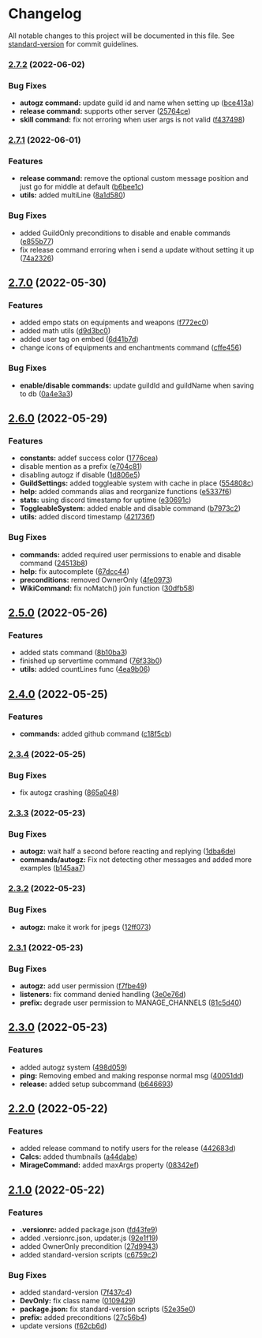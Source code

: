 # Changelog

All notable changes to this project will be documented in this file. See [standard-version](https://github.com/conventional-changelog/standard-version) for commit guidelines.

### [2.7.2](https://github.com/qxb3/mirage-helper/compare/v2.7.1...v2.7.2) (2022-06-02)


### Bug Fixes

* **autogz command:** update guild id and name when setting up ([bce413a](https://github.com/qxb3/mirage-helper/commit/bce413a178f11adc44467203cba4b35bd92228e1))
* **release command:** supports other server ([25764ce](https://github.com/qxb3/mirage-helper/commit/25764ce39e851a8afc1bee6f17a62cec2d5adb8c))
* **skill command:** fix not erroring when user args is not valid ([f437498](https://github.com/qxb3/mirage-helper/commit/f437498632f9cdfbc9e68f83e8797f74607dc4cd))

### [2.7.1](https://github.com/qxb3/mirage-helper/compare/v2.7.0...v2.7.1) (2022-06-01)


### Features

* **release command:** remove the optional custom message position and just go for middle at default ([b6bee1c](https://github.com/qxb3/mirage-helper/commit/b6bee1cc80d685189ddc84c85fbb8693291a89f7))
* **utils:** added multiLine ([8a1d580](https://github.com/qxb3/mirage-helper/commit/8a1d5805af093c728f9c31917bff63a6e03c74a5))


### Bug Fixes

* added GuildOnly preconditions to disable and enable commands ([e855b77](https://github.com/qxb3/mirage-helper/commit/e855b77a7a72cfaf019944a2d9d114a435028334))
* fix release command erroring when i send a update without setting it up ([74a2326](https://github.com/qxb3/mirage-helper/commit/74a2326413bb70a342b92ce51e54d9cae7a03986))

## [2.7.0](https://github.com/qxb3/mirage-helper/compare/v2.6.0...v2.7.0) (2022-05-30)


### Features

* added empo stats on equipments and weapons ([f772ec0](https://github.com/qxb3/mirage-helper/commit/f772ec00b282954d8d2fafbc626640b361ae859c))
* added math utils ([d9d3bc0](https://github.com/qxb3/mirage-helper/commit/d9d3bc080ddce0e28acc9ce16955e0f6920ed2cd))
* added user tag on embed ([6d41b7d](https://github.com/qxb3/mirage-helper/commit/6d41b7da42b51d426c4acc0f13314e11e8167521))
* change icons of equipments and enchantments command ([cffe456](https://github.com/qxb3/mirage-helper/commit/cffe45676bbc9fb84e0794bdd6df248df4e6f782))


### Bug Fixes

* **enable/disable commands:** update guildId and guildName when saving to db ([0a4e3a3](https://github.com/qxb3/mirage-helper/commit/0a4e3a3ed2ed1c0ee397c461c71aa5a29070c605))

## [2.6.0](https://github.com/qxb3/mirage-helper/compare/v2.5.0...v2.6.0) (2022-05-29)


### Features

* **constants:** addef success color ([1776cea](https://github.com/qxb3/mirage-helper/commit/1776cea0b2af1f94354172e8897e0959fe15c803))
* disable mention as a prefix ([e704c81](https://github.com/qxb3/mirage-helper/commit/e704c81d69884ee74d423ffe8dcf2fcf5e50cc96))
* disabling autogz if disable ([1d806e5](https://github.com/qxb3/mirage-helper/commit/1d806e583ca0db755068078cf1880b5335fcd29f))
* **GuildSettings:** added toggleable system with cache in place ([554808c](https://github.com/qxb3/mirage-helper/commit/554808cb68a911da5336c424ba056ecc36a64602))
* **help:** added commands alias and reorganize functions ([e5337f6](https://github.com/qxb3/mirage-helper/commit/e5337f60497f88f2eb7f43aac31cf50bed20d32b))
* **stats:** using discord timestamp for uptime ([e30691c](https://github.com/qxb3/mirage-helper/commit/e30691c4d45f8bc459b03484ff105ad94da088d8))
* **ToggleableSystem:** added enable and disable command ([b7973c2](https://github.com/qxb3/mirage-helper/commit/b7973c292f9e9b44cb5b11084113ff09eb3c8742))
* **utils:** added discord timestamp ([421736f](https://github.com/qxb3/mirage-helper/commit/421736f67d129a0d82803091b7bfcb0843a2c7d1))


### Bug Fixes

* **commands:** added required user permissions to enable and disable command ([24513b8](https://github.com/qxb3/mirage-helper/commit/24513b80b43f499ae52675c518bb648f5ecf3c4d))
* **help:** fix autocomplete ([67dcc44](https://github.com/qxb3/mirage-helper/commit/67dcc4450499b7ef875156f241e1a1808f8beee5))
* **preconditions:** removed OwnerOnly ([4fe0973](https://github.com/qxb3/mirage-helper/commit/4fe09731f940cb464ba46fe2b901b4d34c01d224))
* **WikiCommand:** fix noMatch() join function ([30dfb58](https://github.com/qxb3/mirage-helper/commit/30dfb58991d4cb65471fa28c2d805982829bb7ce))

## [2.5.0](https://github.com/qxb3/mirage-helper/compare/v2.4.0...v2.5.0) (2022-05-26)


### Features

* added stats command ([8b10ba3](https://github.com/qxb3/mirage-helper/commit/8b10ba3e63ec8c70852daf4cd069091114d71e59))
* finished up servertime command ([76f33b0](https://github.com/qxb3/mirage-helper/commit/76f33b0eebfb7ff2ad974831a67a4e5f8ea41554))
* **utils:** added countLines func ([4ea9b06](https://github.com/qxb3/mirage-helper/commit/4ea9b06b879b03ee33bf893ae0ead39965fda3b8))

## [2.4.0](https://github.com/qxb3/mirage-helper/compare/v2.3.4...v2.4.0) (2022-05-25)


### Features

* **commands:** added github command ([c18f5cb](https://github.com/qxb3/mirage-helper/commit/c18f5cb19ed0eeefb1f854c607e229f2ebb10b1c))

### [2.3.4](https://github.com/qxb3/mirage-helper/compare/v2.3.3...v2.3.4) (2022-05-25)


### Bug Fixes

* fix autogz crashing ([865a048](https://github.com/qxb3/mirage-helper/commit/865a048bcbc7abff31a5a83d190b2fa6466e3d75))

### [2.3.3](https://github.com/qxb3/mirage-helper/compare/v2.3.2...v2.3.3) (2022-05-23)


### Bug Fixes

* **autogz:** wait half a second before reacting and replying ([1dba6de](https://github.com/qxb3/mirage-helper/commit/1dba6de2e51876d7597ae8d8858c0a4674654c6d))
* **commands/autogz:** Fix not detecting other messages and added more examples ([b145aa7](https://github.com/qxb3/mirage-helper/commit/b145aa707c193c12d4c4cbae483e096a49638eb1))

### [2.3.2](https://github.com/qxb3/mirage-helper/compare/v2.3.1...v2.3.2) (2022-05-23)


### Bug Fixes

* **autogz:** make it work for jpegs ([12ff073](https://github.com/qxb3/mirage-helper/commit/12ff073f4aca976cf440f00f19de87d73fb38556))

### [2.3.1](https://github.com/qxb3/mirage-helper/compare/v2.3.0...v2.3.1) (2022-05-23)


### Bug Fixes

* **autogz:** add user permission ([f7fbe49](https://github.com/qxb3/mirage-helper/commit/f7fbe497c7750e3e4a147a70e8bca573eee83ae6))
* **listeners:** fix command denied handling ([3e0e76d](https://github.com/qxb3/mirage-helper/commit/3e0e76d7d35a3859a9962b83377c09d86c825253))
* **prefix:** degrade user permission to MANAGE_CHANNELS ([81c5d40](https://github.com/qxb3/mirage-helper/commit/81c5d40d287a4008579a0ce0361df3b1bbb85bc2))

## [2.3.0](https://github.com/qxb3/mirage-helper/compare/v2.2.0...v2.3.0) (2022-05-23)


### Features

* added autogz system ([498d059](https://github.com/qxb3/mirage-helper/commit/498d0592ade17f76dcd9717308d22a423845a0c3))
* **ping:** Removing embed and making response normal msg ([40051dd](https://github.com/qxb3/mirage-helper/commit/40051dd15f05790ac5a57308124b45d945083b8f))
* **release:** added setup subcommand ([b646693](https://github.com/qxb3/mirage-helper/commit/b646693d96642981ad4aebc6d3f68c9c1d9b1ad7))

## [2.2.0](https://github.com/qxb3/mirage-helper/compare/v2.1.0...v2.2.0) (2022-05-22)


### Features

* added release command to notify users for the release ([442683d](https://github.com/qxb3/mirage-helper/commit/442683d0de50814537cf3929660dc4ca1b843be0))
* **Calcs:** added thumbnails ([a44dabe](https://github.com/qxb3/mirage-helper/commit/a44dabe764c8b7eaa908f800f97bc9b08ad536fc))
* **MirageCommand:** added maxArgs property ([08342ef](https://github.com/qxb3/mirage-helper/commit/08342ef9841132f508519b72702da18705d3014f))

## [2.1.0](https://github.com/qxb3/mirage-helper/compare/v2.0.0...v2.1.0) (2022-05-22)


### Features

* **.versionrc:** added package.json ([fd43fe9](https://github.com/qxb3/mirage-helper/commit/fd43fe9566dfefebd3c2f1515a4c0179357211ea))
* added .versionrc.json, updater.js ([92e1f19](https://github.com/qxb3/mirage-helper/commit/92e1f19b744508e741c1f6d6abc52d0cf8d32911))
* added OwnerOnly precondition ([27d9943](https://github.com/qxb3/mirage-helper/commit/27d994379c3f99bd25804c19e3c4f2caf20f805b))
* added standard-version scripts ([c6759c2](https://github.com/qxb3/mirage-helper/commit/c6759c26e4113ce482efbd27fd10fb3ae3fe0be7))


### Bug Fixes

* added standard-version ([7f437c4](https://github.com/qxb3/mirage-helper/commit/7f437c4513a709ff4d9c400a9c18c6e013614750))
* **DevOnly:** fix class name ([0109429](https://github.com/qxb3/mirage-helper/commit/01094293222a8ce3406bf028dc536623fb2fd1e3))
* **package.json:** fix standard-version scripts ([52e35e0](https://github.com/qxb3/mirage-helper/commit/52e35e0eed6bf5a79c73329f1f68d980d6ea0eed))
* **prefix:** added preconditions ([27c56b4](https://github.com/qxb3/mirage-helper/commit/27c56b40c0eb713eca2f91576bf8f2b2f7eb5f33))
* update versions ([f62cb6d](https://github.com/qxb3/mirage-helper/commit/f62cb6d2c74d7b6d454453e8fcfdb265db50ba99))

